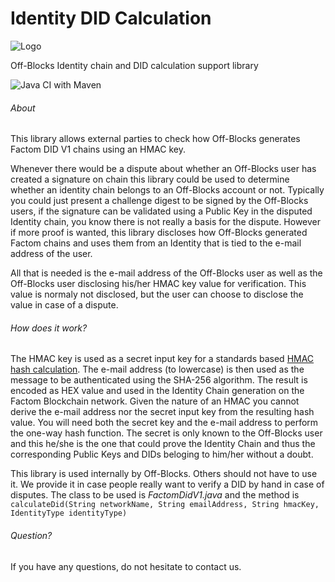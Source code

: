 # Identity DID Calculation

![Logo](https://www.off-blocks.com/assets/images/logos/logo-text.svg)

Off-Blocks Identity chain and DID calculation support library

![Java CI with Maven](https://github.com/off-blocks-ltd/identity-did-calculation-lib/workflows/Java%20CI%20with%20Maven/badge.svg)

###### About

This library allows external parties to check how Off-Blocks generates Factom DID V1 chains using an
HMAC key.

Whenever there would be a dispute about whether an Off-Blocks user has created a signature on chain
this library could be used to determine whether an identity chain belongs to an Off-Blocks account
or not. Typically you could just present a challenge digest to be signed by the Off-Blocks users, if
the signature can be validated using a Public Key in the disputed Identity chain, you know there is
not really a basis for the dispute. However if more proof is wanted, this library discloses how
Off-Blocks generated Factom chains and uses them from an Identity that is tied to the e-mail address
of the user.

All that is needed is the e-mail address of the Off-Blocks user as well as the Off-Blocks user
disclosing his/her HMAC key value for verification. This value is normaly not disclosed, but the
user can choose to disclose the value in case of a dispute.

###### How does it work?

The HMAC key is used as a secret input key for a standards
based [HMAC hash calculation](https://en.wikipedia.org/wiki/HMAC). The e-mail address (to lowercase)
is then used as the message to be authenticated using the SHA-256 algorithm. The result is encoded
as HEX value and used in the Identity Chain generation on the Factom Blockchain network. Given the
nature of an HMAC you cannot derive the e-mail address nor the secret input key from the resulting
hash value. You will need both the secret key and the e-mail address to perform the one-way hash
function. The secret is only known to the Off-Blocks user and this he/she is the one that could
prove the Identity Chain and thus the corresponding Public Keys and DIDs beloging to him/her without
a doubt.

This library is used internally by Off-Blocks. Others should not have to use it. We provide it in
case people really want to verify a DID by hand in case of disputes. The class to be used is
_FactomDidV1.java_ and the method
is `calculateDid(String networkName, String emailAddress, String hmacKey, IdentityType identityType)`

###### Question?
If you have any questions, do not hesitate to contact us.
